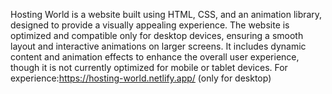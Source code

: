 Hosting World is a website built using HTML, CSS, and an animation library, designed to provide a visually appealing experience. The website is optimized and compatible only for desktop devices, ensuring a smooth layout and interactive animations on larger screens. It includes dynamic content and animation effects to enhance the overall user experience, though it is not currently optimized for mobile or tablet devices.
For experience:https://hosting-world.netlify.app/ (only for desktop)
